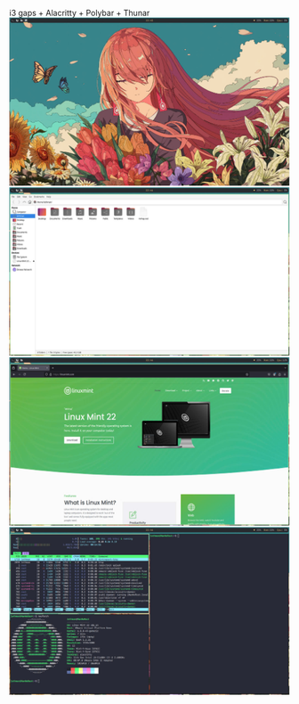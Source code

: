 i3 gaps + Alacritty + Polybar + Thunar
![pic1!](pic1.jpg)
![pic2!](pic2.jpg)
![pic3!](pic3.jpg)
![pic4!](pic4.jpg)



